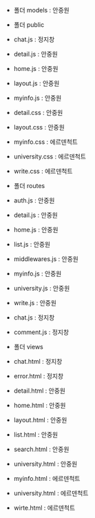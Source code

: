 * 폴더 models : 안중원

* 폴더 public
- chat.js : 정지창
- detail.js : 안중원
- home.js : 안중원
- layout.js : 안중원
- myinfo.js : 안중원

- detail.css : 안중원
- layout.css : 안중원

- myinfo.css : 에르덴척트
- university.css : 에르덴척트
- write.css : 에르덴척트

* 폴더 routes
- auth.js : 안중원
- detail.js : 안중원
- home.js : 안중원
- list.js : 안중원
- middlewares.js : 안중원
- myinfo.js : 안중원
- university.js : 안중원
- write.js : 안중원

- chat.js : 정지창
- comment.js : 정지창

* 폴더 views
- chat.html : 정지창
- error.html : 정지창

- detail.html : 안중원
- home.html : 안중원
- layout.html : 안중원
- list.html : 안중원
- search.html : 안중원
- university.html : 안중원

- myinfo.html : 에르덴척트
- university.html : 에르덴척트
- wirte.html : 에르덴척트
